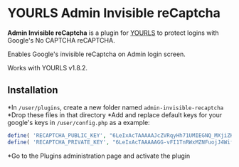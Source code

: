 YOURLS Admin Invisible reCaptcha
====================

**Admin Invisible reCaptcha** is a plugin for [YOURLS](https://github.com/YOURLS/YOURLS) to protect logins with Google's No CAPTCHA reCAPTCHA.

Enables Google's invisible reCaptcha on Admin login screen.

Works with YOURLS v1.8.2.

Installation
------------

*In `/user/plugins`, create a new folder named `admin-invisible-recaptcha`
*Drop these files in that directory
*Add and replace default keys for your google's keys in `/user/config.php` as a example:

```php
define( 'RECAPTCHA_PUBLIC_KEY', "6LeIxAcTAAAAAJcZVRqyHh71UMIEGNQ_MXjiZKhI" );
define( 'RECAPTCHA_PRIVATE_KEY', "6LeIxAcTAAAAAGG-vFI1TnRWxMZNFuojJ4WifJWe" );
```

*Go to the Plugins administration page and activate the plugin
